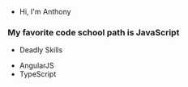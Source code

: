 * Hi, I'm Anthony

### My favorite code school path is JavaScript

* Deadly Skills
- AngularJS
- TypeScript

